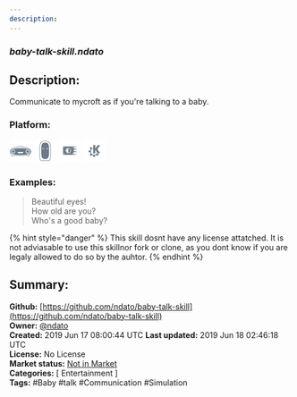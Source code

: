 ```yaml
---
description: 
---
```


### _baby-talk-skill.ndato_  
## Description:  
Communicate to mycroft as if you're talking to a baby.  
### Platform:  
 ![Mark I](../.gitbook/assets/mark-1-icon.png)  ![Mark II](../.gitbook/assets/mark-2-icon.png)  ![Picroft](../.gitbook/assets/picroft-icon.png)  ![plasmoid](../.gitbook/assets/kde.png)   
### Examples:  
> Beautiful eyes!  
> How old are you?  
> Who's a good baby?  
  
{% hint style="danger" %}
This skill dosnt have any license attatched. It is not adviasable to use this skillnor fork or clone, as you dont know if you are legaly allowed to do so by the auhtor.
{% endhint %}
  
## Summary:  
**Github:** [https://github.com/ndato/baby-talk-skill](https://github.com/ndato/baby-talk-skill)  
**Owner:** [@ndato](https://github.com/ndato)  
**Created:** 2019 Jun 17 08:00:44 UTC  **Last updated:** 2019 Jun 18 02:46:18 UTC  
**License:** No License  
**Market status:** [Not in Market](https://market.mycroft.ai/skill/)  
**Categories:** [ Entertainment ]   
**Tags:** \#Baby \#talk \#Communication \#Simulation   
